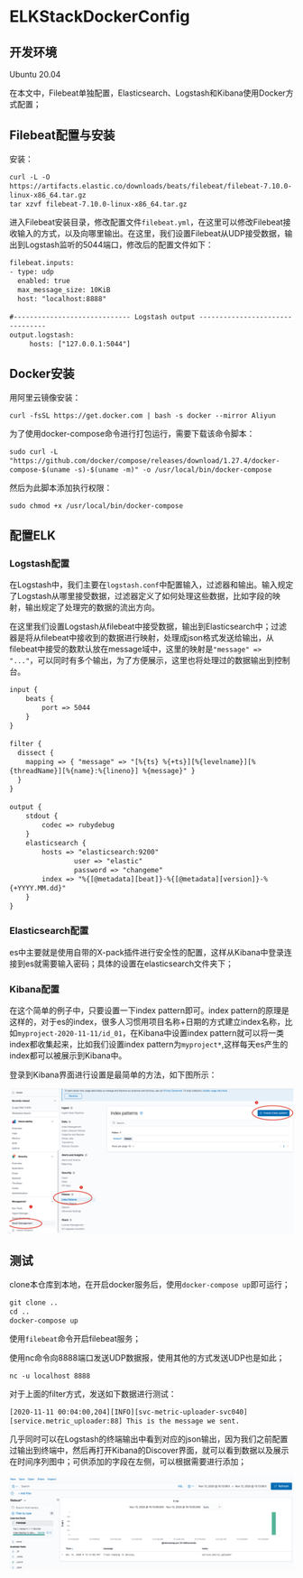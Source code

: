# ELKStackDockerConfig

## 开发环境

Ubuntu 20.04

在本文中，Filebeat单独配置，Elasticsearch、Logstash和Kibana使用Docker方式配置；

## Filebeat配置与安装

安装：

```
curl -L -O https://artifacts.elastic.co/downloads/beats/filebeat/filebeat-7.10.0-linux-x86_64.tar.gz
tar xzvf filebeat-7.10.0-linux-x86_64.tar.gz
```

进入Filebeat安装目录，修改配置文件`filebeat.yml`，在这里可以修改Filebeat接收输入的方式，以及向哪里输出。在这里，我们设置Filebeat从UDP接受数据，输出到Logstash监听的5044端口，修改后的配置文件如下：

```
filebeat.inputs:
- type: udp
  enabled: true
  max_message_size: 10KiB
  host: "localhost:8888"

#----------------------------- Logstash output --------------------------------
output.logstash:
     hosts: ["127.0.0.1:5044"]

```

## Docker安装

用阿里云镜像安装：

```
curl -fsSL https://get.docker.com | bash -s docker --mirror Aliyun
```

为了使用docker-compose命令进行打包运行，需要下载该命令脚本：

```
sudo curl -L "https://github.com/docker/compose/releases/download/1.27.4/docker-compose-$(uname -s)-$(uname -m)" -o /usr/local/bin/docker-compose
```

然后为此脚本添加执行权限：

```
sudo chmod +x /usr/local/bin/docker-compose
```

## 配置ELK

### Logstash配置

在Logstash中，我们主要在`logstash.conf`中配置输入，过滤器和输出。输入规定了Logstash从哪里接受数据，过滤器定义了如何处理这些数据，比如字段的映射，输出规定了处理完的数据的流出方向。

在这里我们设置Logstash从filebeat中接受数据，输出到Elasticsearch中；过滤器是将从filebeat中接收到的数据进行映射，处理成json格式发送给输出，从filebeat中接受的数默认放在message域中，这里的映射是`"message" => "..."`，可以同时有多个输出，为了方便展示，这里也将处理过的数据输出到控制台。

```
input {
	beats {
		port => 5044
	}
}

filter {
  dissect {
    mapping => { "message" => "[%{ts} %{+ts}][%{levelname}][%{threadName}][%{name}:%{lineno}] %{message}" }
  }
}

output {
    stdout {
        codec => rubydebug
    }
    elasticsearch {
        hosts => "elasticsearch:9200"
				user => "elastic"
				password => "changeme"
        index => "%{[@metadata][beat]}-%{[@metadata][version]}-%{+YYYY.MM.dd}"
    }
}
```



### Elasticsearch配置

es中主要就是使用自带的X-pack插件进行安全性的配置，这样从Kibana中登录连接到es就需要输入密码；具体的设置在elasticsearch文件夹下；

### Kibana配置

在这个简单的例子中，只要设置一下index pattern即可。index pattern的原理是这样的，对于es的index，很多人习惯用项目名称+日期的方式建立index名称，比如`myproject-2020-11-11/id_01`，在Kibana中设置index pattern就可以将一类index都收集起来，比如我们设置index pattern为`myproject*`,这样每天es产生的index都可以被展示到Kibana中。

登录到Kibana界面进行设置是最简单的方法，如下图所示：

![image-20201113161547707](imgs/image-20201113161547707.png)

## 测试

clone本仓库到本地，在开启docker服务后，使用`docker-compose up`即可运行；

```
git clone ..
cd ..
docker-compose up
```

使用`filebeat`命令开启filebeat服务；

使用nc命令向8888端口发送UDP数据报，使用其他的方式发送UDP也是如此；

```
nc -u localhost 8888
```

对于上面的filter方式，发送如下数据进行测试：

```
[2020-11-11 00:04:00,204][INFO][svc-metric-uploader-svc040][service.metric_uploader:88] This is the message we sent.
```

几乎同时可以在Logstash的终端输出中看到对应的json输出，因为我们之前配置过输出到终端中，然后再打开Kibana的Discover界面，就可以看到数据以及展示在时间序列图中；可供添加的字段在左侧，可以根据需要进行添加；

![image-20201113160935160](imgs/image-20201113160935160.png)